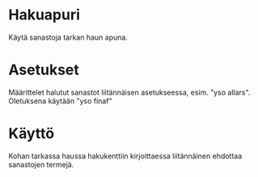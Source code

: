 
# Hakuapuri

Käytä sanastoja tarkan haun apuna.

# Asetukset

Määrittelet halutut sanastot liitännäisen asetukseessa, esim. "yso allars". Oletuksena käytään "yso finaf"

# Käyttö

Kohan tarkassa haussa hakukenttiin kirjoittaessa liitännäinen ehdottaa sanastojen termejä.

